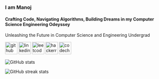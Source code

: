 ### I am Manoj
#### Crafting Code, Navigating Algorithms, Building Dreams in my Computer Science Engineering Odeyssey
Unleashing the Future in Computer Science and Engineering Undergrad



[<img src='https://cdn.jsdelivr.net/npm/simple-icons@3.0.1/icons/github.svg' alt='github' height='40'>](https://github.com/Manojkumar20-7)  [<img src='https://cdn.jsdelivr.net/npm/simple-icons@3.0.1/icons/linkedin.svg' alt='linkedin' height='40'>](https://www.linkedin.com/in/manojkumar-sk/)  [<img src='https://cdn.jsdelivr.net/npm/simple-icons@3.0.1/icons/leetcode.svg' alt='leetcode' height='40'>](leetcode.com/Manoj_20)  [<img src='https://cdn.jsdelivr.net/npm/simple-icons@3.0.1/icons/hackerrank.svg' alt='hackerrank' height='40'>](hackerrank.com/profile/Manoj_20)  [<img src='https://cdn.jsdelivr.net/npm/simple-icons@3.0.1/icons/codechef.svg' alt='codechef' height='40'>](codechef.com/users/manojkumar2004) 

![GitHub stats](https://github-readme-stats.vercel.app/api?username=Manojkumar20-7&show_icons=true)  

![GitHub streak stats](https://streak-stats.demolab.com/?user=Manojkumar20-7)  

